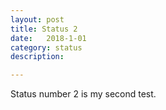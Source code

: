 ```yaml
---
layout: post
title: Status 2
date:   2018-1-01
category: status
description: 

---
```


Status number 2 is my second test.
<!--more-->
